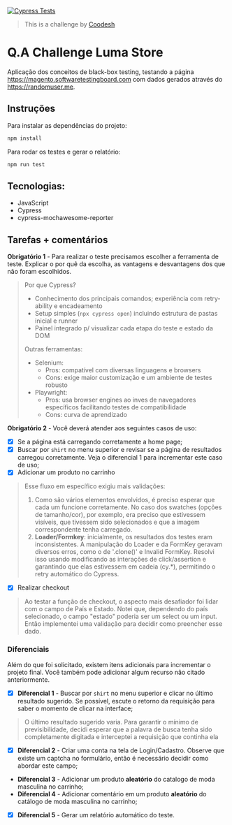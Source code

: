 [![Cypress Tests](https://github.com/danielepaz404/qa-luma-store/actions/workflows/main.yml/badge.svg?branch=main)](https://github.com/danielepaz404/qa-luma-store/actions/workflows/main.yml)

>  This is a challenge by [Coodesh](https://coodesh.com/)

# Q.A Challenge Luma Store

Aplicação dos conceitos de black-box testing, testando a página https://magento.softwaretestingboard.com com dados gerados através do https://randomuser.me.

## Instruções

Para instalar as dependências do projeto:
```javascript
npm install
```

Para rodar os testes e gerar o relatório:
```javascript
npm run test
```

## Tecnologias:

- JavaScript
- Cypress
- cypress-mochawesome-reporter

## Tarefas + comentários

**Obrigatório 1** - Para realizar o teste precisamos escolher a ferramenta de teste. Explicar o por quê da escolha, as vantagens e desvantagens dos que não foram escolhidos.
> Por que Cypress?
> - Conhecimento dos principais comandos; experiência com retry-ability e encadeamento
> - Setup simples (``` npx cypress open ```) incluindo estrutura de pastas inicial e runner
> - Painel integrado p/ visualizar cada etapa do teste e estado da DOM
> 
> Outras ferramentas:
> - Selenium:
>   - Pros: compatível com diversas linguagens e browsers
>   - Cons: exige maior customização e um ambiente de testes robusto
> - Playwright:
>   - Pros: usa browser engines ao inves de navegadores específicos facilitando testes de compatibilidade
>   - Cons: curva de aprendizado

**Obrigatório 2** - Você deverá atender aos seguintes casos de uso:

- [x] Se a página está carregando corretamente a home page;
- [x] Buscar por `shirt` no menu superior e revisar se a página de resultados carregou corretamente. Veja o diferencial 1 para incrementar este caso de uso;
- [x] Adicionar um produto no carrinho
> Esse fluxo em específico exigiu mais validações:  
>   1. Como são vários elementos envolvidos, é preciso esperar que cada um funcione corretamente. No caso dos swatches (opções de tamanho/cor), por exemplo, era preciso que estivessem visíveis, que tivessem sido selecionados e que a imagem correspondente tenha carregado.
>   3. **Loader/Formkey**: inicialmente, os resultados dos testes eram inconsistentes. A manipulação do Loader e da FormKey geravam diversos erros, como o de '.clone()' e Invalid FormKey. Resolvi isso usando modificando as interações de click/assertion e garantindo que elas estivessem em cadeia (cy.*), permitindo o retry automático do Cypress.
- [x] Realizar checkout
> Ao testar a função de checkout, o aspecto mais desafiador foi lidar com o campo de País e Estado. Notei que, dependendo do país selecionado, o campo "estado" poderia ser um select ou um input. Então implementei uma validação para decidir como preencher esse dado.

### Diferenciais
Além do que foi solicitado, existem itens adicionais para incrementar o projeto final. Você também pode adicionar algum recurso não citado anteriormente.

- [x] **Diferencial 1** - Buscar por `shirt` no menu superior e clicar no último resultado sugerido. Se possível, escute o retorno da requisição para saber o momento de clicar na interface;
> O último resultado sugerido varia. Para garantir o mínimo de previsibilidade, decidi esperar que a palavra de busca tenha sido completamente digitada e interceptei a requisição que continha ela
- [x] **Diferencial 2** - Criar uma conta na tela de Login/Cadastro. Observe que existe um captcha no formulário, então é necessário decidir como abordar este campo;
- **Diferencial 3** - Adicionar um produto **aleatório** do catalogo de moda masculina no carrinho;
- **Diferencial 4** - Adicionar comentário em um produto **aleatório** do catálogo de moda masculina no carrinho;
- [x] **Diferencial 5** - Gerar um relatório automático do teste.
